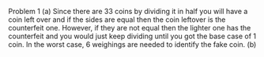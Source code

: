 Problem 1
  (a) Since there are 33 coins by dividing it in half you will have a coin left over and if the sides are equal then the coin leftover is the counterfeit one. However, if they are not equal then the lighter one has the counterfeit and you would just keep dividing until you got the base case of 1 coin. In the worst case, 6 weighings are needed to identify the fake coin.
  (b) 
